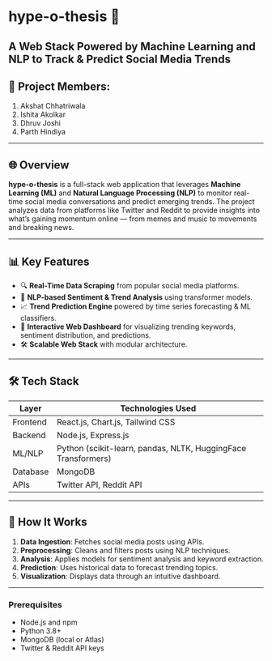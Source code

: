 # hype-o-thesis 🚀
**A Web Stack Powered by Machine Learning and NLP to Track & Predict Social Media Trends**
---
## 🪼 Project Members:
1. Akshat Chhatriwala
2. Ishita Akolkar
3. Dhruv Joshi
4. Parth Hindiya
---

## 🌐 Overview

**hype-o-thesis** is a full-stack web application that leverages **Machine Learning (ML)** and **Natural Language Processing (NLP)** to monitor real-time social media conversations and predict emerging trends. The project analyzes data from platforms like Twitter and Reddit to provide insights into what’s gaining momentum online — from memes and music to movements and breaking news.

---

## 📊 Key Features

- 🔍 **Real-Time Data Scraping** from popular social media platforms.
- 🧠 **NLP-based Sentiment & Trend Analysis** using transformer models.
- 📈 **Trend Prediction Engine** powered by time series forecasting & ML classifiers.
- 💬 **Interactive Web Dashboard** for visualizing trending keywords, sentiment distribution, and predictions.
- 🛠️ **Scalable Web Stack** with modular architecture.

---

## 🛠️ Tech Stack

| Layer        | Technologies Used                                          |
|--------------|------------------------------------------------------------|
| Frontend     | React.js, Chart.js, Tailwind CSS                           |
| Backend      | Node.js, Express.js                                        |
| ML/NLP       | Python (scikit-learn, pandas, NLTK, HuggingFace Transformers) |
| Database     | MongoDB                                                    |
| APIs         | Twitter API, Reddit API                                    |

---

## 🚧 How It Works

1. **Data Ingestion**: Fetches social media posts using APIs.
2. **Preprocessing**: Cleans and filters posts using NLP techniques.
3. **Analysis**: Applies models for sentiment analysis and keyword extraction.
4. **Prediction**: Uses historical data to forecast trending topics.
5. **Visualization**: Displays data through an intuitive dashboard.

---

### Prerequisites

- Node.js and npm
- Python 3.8+
- MongoDB (local or Atlas)
- Twitter & Reddit API keys
